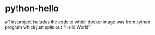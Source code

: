 # python-hello
#This project includes the code to which docker image was  from python program which just spits out  "Hello World" 
